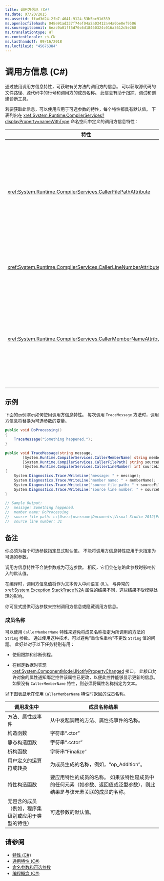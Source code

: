 ```yaml
---
title: 调用方信息 (C#)
ms.date: 07/20/2015
ms.assetid: ffad3d24-2fb7-4641-9124-53b5bc91d339
ms.openlocfilehash: 048e91ad337f74ef04a2a03412a44a0be0ef9506
ms.sourcegitcommit: 6eac9a01ff5d70c6d18460324c016a3612c5e268
ms.translationtype: HT
ms.contentlocale: zh-CN
ms.lasthandoff: 09/16/2018
ms.locfileid: "45676384"
---
```

# <a name="caller-information-c"></a>调用方信息 (C#)
通过使用调用方信息特性，可获取有关方法的调用方的信息。 可以获取源代码的文件路径、源代码中的行号和调用方的成员名称。 此信息有助于跟踪、调试和创建诊断工具。  
  
 若要获取此信息，可以使用应用于可选参数的特性，每个特性都具有默认值。 下表列出在 <xref:System.Runtime.CompilerServices?displayProperty=nameWithType> 命名空间中定义的调用方信息特性：  
  
|特性|描述|类型|  
|---|---|---|  
|<xref:System.Runtime.CompilerServices.CallerFilePathAttribute>|包含调用方的源文件的完整路径。 这是编译时的文件路径。|`String`|  
|<xref:System.Runtime.CompilerServices.CallerLineNumberAttribute>|源文件中调用方法的行号。|`Integer`|  
|<xref:System.Runtime.CompilerServices.CallerMemberNameAttribute>|调用方的方法或属性名称。 请参阅本主题后面的[成员名称](#MEMBERNAMES)。|`String`|  
  
## <a name="example"></a>示例  
 下面的示例演示如何使用调用方信息特性。 每次调用 `TraceMessage` 方法时，调用方信息将替换为可选参数的变量。  
  
```csharp  
public void DoProcessing()  
{  
    TraceMessage("Something happened.");  
}  
  
public void TraceMessage(string message,  
        [System.Runtime.CompilerServices.CallerMemberName] string memberName = "",  
        [System.Runtime.CompilerServices.CallerFilePath] string sourceFilePath = "",  
        [System.Runtime.CompilerServices.CallerLineNumber] int sourceLineNumber = 0)  
{  
    System.Diagnostics.Trace.WriteLine("message: " + message);  
    System.Diagnostics.Trace.WriteLine("member name: " + memberName);  
    System.Diagnostics.Trace.WriteLine("source file path: " + sourceFilePath);  
    System.Diagnostics.Trace.WriteLine("source line number: " + sourceLineNumber);  
}  
  
// Sample Output:  
//  message: Something happened.  
//  member name: DoProcessing  
//  source file path: c:\Users\username\Documents\Visual Studio 2012\Projects\CallerInfoCS\CallerInfoCS\Form1.cs  
//  source line number: 31  
```  
  
## <a name="remarks"></a>备注  
 你必须为每个可选参数指定显式默认值。 不能将调用方信息特性应用于未指定为可选的参数。  
  
 调用方信息特性不会使参数成为可选参数。 相反，它们会在忽略此参数时影响传入的默认值。  
  
 在编译时，调用方信息值将作为文本传入中间语言 (IL)。 与异常的 <xref:System.Exception.StackTrace%2A> 属性的结果不同，这些结果不受模糊处理的影响。  
  
 你可显式提供可选参数来控制调用方信息或隐藏调用方信息。  
  
###  <a name="MEMBERNAMES"></a>成员名称  
 可以使用 `CallerMemberName` 特性来避免将成员名称指定为所调用的方法的 `String` 参数。 通过使用这种技术，可以避免“重命名重构”不更改 `String` 值的问题。 此好处对于以下任务特别有用：  
  
-   使用跟踪和诊断例程。  
  
-   在绑定数据时实现 <xref:System.ComponentModel.INotifyPropertyChanged> 接口。 此接口允许对象的属性通知绑定控件该属性已更改，以便此控件能够显示更新的信息。 如果没有 `CallerMemberName` 特性，则必须将属性名称指定为文本。  
  
 以下图表显示在使用 `CallerMemberName` 特性时返回的成员名称。  
  
|调用发生中|成员名称结果|  
|-------------------------|------------------------|  
|方法、属性或事件|从中发起调用的方法、属性或事件的名称。|  
|构造函数|字符串“.ctor”|  
|静态构造函数|字符串“.cctor”|  
|析构函数|字符串“Finalize”|  
|用户定义的运算符或转换|为成员生成的名称，例如，“op_Addition”。|  
|特性构造函数|要应用特性的成员的名称。 如果该特性是成员中的任何元素（如参数、返回值或泛型参数），则此结果是与该元素关联的成员的名称。|  
|无包含的成员（例如，程序集级别或应用于类型的特性）|可选参数的默认值。|  
  
## <a name="see-also"></a>请参阅

- [特性 (C#)](../../../csharp/programming-guide/concepts/attributes/index.md)  
- [通用特性 (C#)](../../../csharp/programming-guide/concepts/attributes/common-attributes.md)  
- [命名参数和可选参数](../../../csharp/programming-guide/classes-and-structs/named-and-optional-arguments.md)  
- [编程概念 (C#)](../../../csharp/programming-guide/concepts/index.md)
